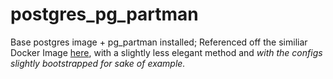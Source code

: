 # postgres_pg_partman

Base postgres image + pg_partman installed; Referenced off the similiar Docker Image [here](https://github.com/dbsystel/postgresql-partman-container), with a slightly less elegant method and *with the configs slightly bootstrapped for sake of example.*